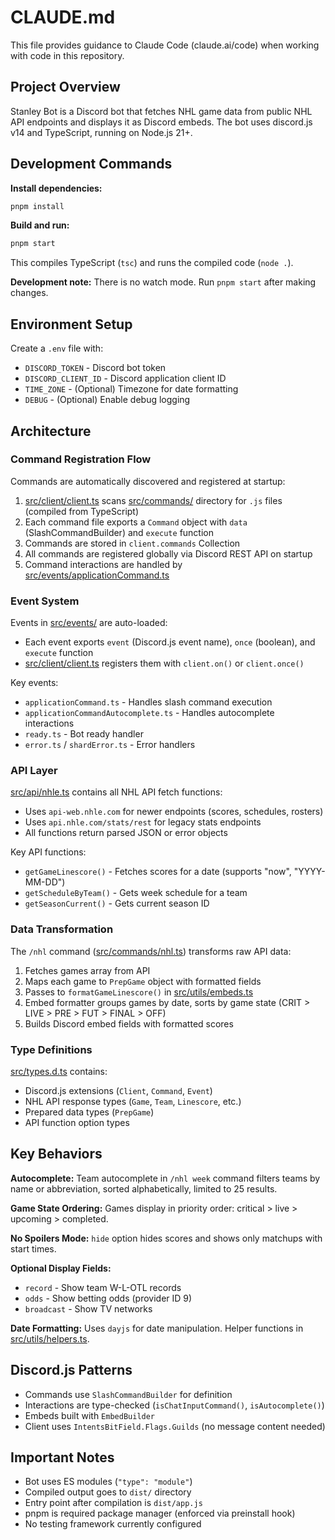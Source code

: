 # CLAUDE.md

This file provides guidance to Claude Code (claude.ai/code) when working with code in this repository.

## Project Overview

Stanley Bot is a Discord bot that fetches NHL game data from public NHL API endpoints and displays it as Discord embeds. The bot uses discord.js v14 and TypeScript, running on Node.js 21+.

## Development Commands

**Install dependencies:**
```bash
pnpm install
```

**Build and run:**
```bash
pnpm start
```
This compiles TypeScript (`tsc`) and runs the compiled code (`node .`).

**Development note:** There is no watch mode. Run `pnpm start` after making changes.

## Environment Setup

Create a `.env` file with:
- `DISCORD_TOKEN` - Discord bot token
- `DISCORD_CLIENT_ID` - Discord application client ID
- `TIME_ZONE` - (Optional) Timezone for date formatting
- `DEBUG` - (Optional) Enable debug logging

## Architecture

### Command Registration Flow

Commands are automatically discovered and registered at startup:

1. [src/client/client.ts](src/client/client.ts) scans [src/commands/](src/commands/) directory for `.js` files (compiled from TypeScript)
2. Each command file exports a `Command` object with `data` (SlashCommandBuilder) and `execute` function
3. Commands are stored in `client.commands` Collection
4. All commands are registered globally via Discord REST API on startup
5. Command interactions are handled by [src/events/applicationCommand.ts](src/events/applicationCommand.ts)

### Event System

Events in [src/events/](src/events/) are auto-loaded:
- Each event exports `event` (Discord.js event name), `once` (boolean), and `execute` function
- [src/client/client.ts](src/client/client.ts) registers them with `client.on()` or `client.once()`

Key events:
- `applicationCommand.ts` - Handles slash command execution
- `applicationCommandAutocomplete.ts` - Handles autocomplete interactions
- `ready.ts` - Bot ready handler
- `error.ts` / `shardError.ts` - Error handlers

### API Layer

[src/api/nhle.ts](src/api/nhle.ts) contains all NHL API fetch functions:
- Uses `api-web.nhle.com` for newer endpoints (scores, schedules, rosters)
- Uses `api.nhle.com/stats/rest` for legacy stats endpoints
- All functions return parsed JSON or error objects

Key API functions:
- `getGameLinescore()` - Fetches scores for a date (supports "now", "YYYY-MM-DD")
- `getScheduleByTeam()` - Gets week schedule for a team
- `getSeasonCurrent()` - Gets current season ID

### Data Transformation

The `/nhl` command ([src/commands/nhl.ts](src/commands/nhl.ts)) transforms raw API data:
1. Fetches games array from API
2. Maps each game to `PrepGame` object with formatted fields
3. Passes to `formatGameLinescore()` in [src/utils/embeds.ts](src/utils/embeds.ts)
4. Embed formatter groups games by date, sorts by game state (CRIT > LIVE > PRE > FUT > FINAL > OFF)
5. Builds Discord embed fields with formatted scores

### Type Definitions

[src/types.d.ts](src/types.d.ts) contains:
- Discord.js extensions (`Client`, `Command`, `Event`)
- NHL API response types (`Game`, `Team`, `Linescore`, etc.)
- Prepared data types (`PrepGame`)
- API function option types

## Key Behaviors

**Autocomplete:** Team autocomplete in `/nhl week` command filters teams by name or abbreviation, sorted alphabetically, limited to 25 results.

**Game State Ordering:** Games display in priority order: critical > live > upcoming > completed.

**No Spoilers Mode:** `hide` option hides scores and shows only matchups with start times.

**Optional Display Fields:**
- `record` - Show team W-L-OTL records
- `odds` - Show betting odds (provider ID 9)
- `broadcast` - Show TV networks

**Date Formatting:** Uses `dayjs` for date manipulation. Helper functions in [src/utils/helpers.ts](src/utils/helpers.ts).

## Discord.js Patterns

- Commands use `SlashCommandBuilder` for definition
- Interactions are type-checked (`isChatInputCommand()`, `isAutocomplete()`)
- Embeds built with `EmbedBuilder`
- Client uses `IntentsBitField.Flags.Guilds` (no message content needed)

## Important Notes

- Bot uses ES modules (`"type": "module"`)
- Compiled output goes to `dist/` directory
- Entry point after compilation is `dist/app.js`
- pnpm is required package manager (enforced via preinstall hook)
- No testing framework currently configured
